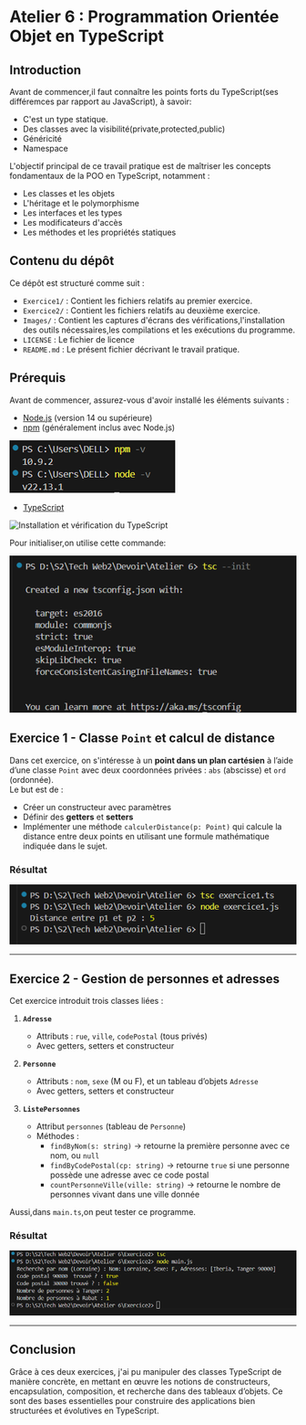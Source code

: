 
# Atelier 6 : Programmation Orientée Objet en TypeScript

## Introduction
Avant de commencer,il faut connaître les points forts du TypeScript(ses différemces par rapport au JavaScript), à savoir:

- C'est un type statique.
- Des classes avec la visibilité(private,protected,public)
- Généricité
- Namespace

L'objectif principal de ce travail pratique est de maîtriser les concepts fondamentaux de la POO en TypeScript, notamment :

- Les classes et les objets
- L'héritage et le polymorphisme
- Les interfaces et les types
- Les modificateurs d'accès
- Les méthodes et les propriétés statiques

## Contenu du dépôt

Ce dépôt est structuré comme suit :

- `Exercice1/` : Contient les fichiers relatifs au premier exercice.
- `Exercice2/` : Contient les fichiers relatifs au deuxième exercice.
- `Images/` : Contient les captures d'écrans des vérifications,l'installation des outils nécessaires,les compilations et les exécutions du programme.
- `LICENSE` : Le fichier de licence
- `README.md` : Le présent fichier décrivant le travail pratique.

## Prérequis

Avant de commencer, assurez-vous d'avoir installé les éléments suivants :

- [Node.js](https://nodejs.org/) (version 14 ou supérieure)
- [npm](https://www.npmjs.com/) (généralement inclus avec Node.js)
  
![Vérification de l'installation de Node.js et npm](Images/version_nodejs.png)

- [TypeScript](https://www.typescriptlang.org/)
  
![Installation et vérification du TypeScript](Images/installation_vérification_ts.png)

Pour initialiser,on utilise cette commande:

![Initialisation](Images/initialisation.png)

##  Exercice 1 - Classe `Point` et calcul de distance

Dans cet exercice, on s'intéresse à un **point dans un plan cartésien** à l’aide d’une classe `Point` avec deux coordonnées privées : `abs` (abscisse) et `ord` (ordonnée).  
Le but est de :

- Créer un constructeur avec paramètres
- Définir des **getters** et **setters**
- Implémenter une méthode `calculerDistance(p: Point)` qui calcule la distance entre deux points en utilisant une formule mathématique indiquée dans le sujet.
### Résultat

![Résultat Exercice 1](Images/ex01.png)

---

##  Exercice 2 - Gestion de personnes et adresses
Cet exercice introduit trois classes liées :

1. **`Adresse`**  
   - Attributs : `rue`, `ville`, `codePostal` (tous privés)  
   - Avec getters, setters et constructeur

2. **`Personne`**  
   - Attributs : `nom`, `sexe` (M ou F), et un tableau d’objets `Adresse`  
   - Avec getters, setters et constructeur

3. **`ListePersonnes`**  
   - Attribut `personnes` (tableau de `Personne`)  
   - Méthodes :
     - `findByNom(s: string)` → retourne la première personne avec ce nom, ou `null`
     - `findByCodePostal(cp: string)` → retourne `true` si une personne possède une adresse avec ce code postal
     - `countPersonneVille(ville: string)` → retourne le nombre de personnes vivant dans une ville donnée

Aussi,dans `main.ts`,on peut tester ce programme.

### Résultat

![Résultat Exercice 2](Images/exo2.png)

---

## Conclusion
Grâce à ces deux exercices, j'ai pu manipuler des classes TypeScript de manière concrète, en mettant en œuvre les notions de constructeurs, encapsulation, composition, et recherche dans des tableaux d’objets. Ce sont des bases essentielles pour construire des applications bien structurées et évolutives en TypeScript.

